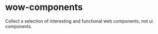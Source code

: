 # wow-components
Collect a selection of interesting and functional web components, not ui components.
